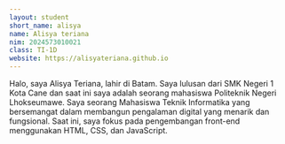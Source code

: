 ```yaml
---
layout: student
short_name: alisya
name: Alisya teriana
nim: 2024573010021
class: TI-1D
website: https://alisyateriana.github.io
---
```


Halo, saya Alisya Teriana, lahir di Batam. Saya lulusan dari SMK Negeri 1 Kota Cane dan saat ini saya adalah seorang mahasiswa Politeknik Negeri Lhokseumawe. Saya seorang Mahasiswa Teknik Informatika yang bersemangat dalam membangun pengalaman digital yang menarik dan fungsional. Saat ini, saya fokus pada pengembangan front-end menggunakan HTML, CSS, dan JavaScript.
 
